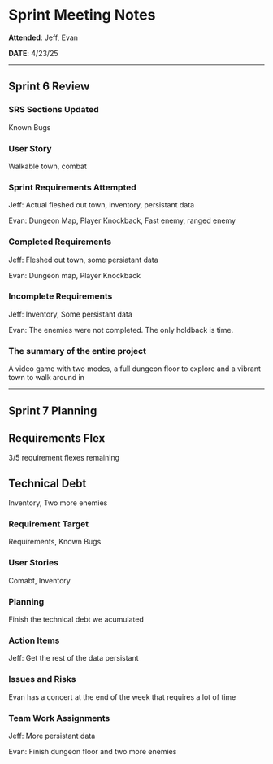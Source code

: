 # Sprint Meeting Notes

**Attended**: Jeff, Evan

**DATE**: 4/23/25

***

## Sprint 6 Review

### SRS Sections Updated

Known Bugs

### User Story

Walkable town, combat

### Sprint Requirements Attempted

Jeff: 
Actual fleshed out town, inventory, persistant data

Evan:
Dungeon Map, Player Knockback, Fast enemy, ranged enemy

### Completed Requirements

Jeff:
Fleshed out town, some persiatant data

Evan:
Dungeon map, Player Knockback

### Incomplete Requirements

Jeff:
Inventory, Some persistant data

Evan:
The enemies were not completed. The only holdback is time.

### The summary of the entire project

A video game with two modes, a full dungeon floor to explore and a vibrant town to walk around in

***

## Sprint 7 Planning

## Requirements Flex

3/5 requirement flexes remaining

## Technical Debt

Inventory, Two more enemies

### Requirement Target

Requirements, Known Bugs

### User Stories

Comabt, Inventory

### Planning

Finish the technical debt we acumulated

### Action Items

Jeff:
Get the rest of the data persistant

### Issues and Risks

Evan has a concert at the end of the week that requires a lot of time

### Team Work Assignments

Jeff:
More persistant data

Evan:
Finish dungeon floor and two more enemies
